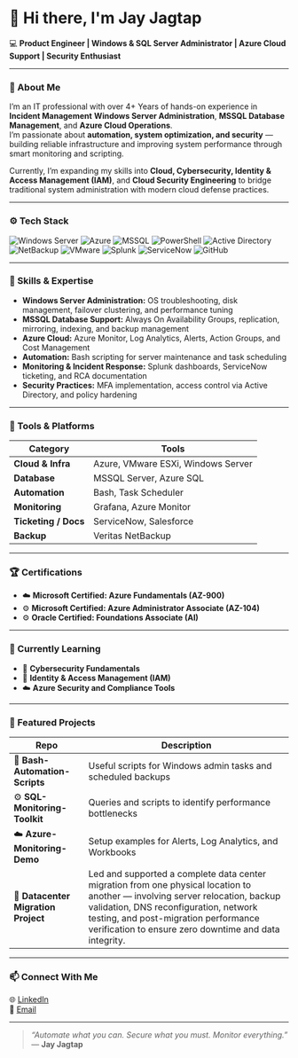 # 👋 Hi there, I'm Jay Jagtap  

💻 **Product Engineer | Windows & SQL Server Administrator | Azure Cloud Support | Security Enthusiast**  

---

### 🧩 About Me
I’m an IT professional with over 4+ Years of hands-on experience in **Incident Management** **Windows Server Administration**, **MSSQL Database Management**, and **Azure Cloud Operations**.  
I’m passionate about **automation, system optimization, and security** — building reliable infrastructure and improving system performance through smart monitoring and scripting.

Currently, I’m expanding my skills into **Cloud, Cybersecurity, Identity & Access Management (IAM)**, and **Cloud Security Engineering** to bridge traditional system administration with modern cloud defense practices.

---

### ⚙️ Tech Stack

![Windows Server](https://img.shields.io/badge/Windows-Server-blue)
![Azure](https://img.shields.io/badge/Azure-Cloud-blue)
![MSSQL](https://img.shields.io/badge/MSSQL-Database-red)
![PowerShell](https://img.shields.io/badge/Bash-Automation-green)
![Active Directory](https://img.shields.io/badge/Active%20Directory-Management-purple)
![NetBackup](https://img.shields.io/badge/Backup%20and%20Recovery-lightgrey)
![VMware](https://img.shields.io/badge/VMware-Virtualization-9cf)
![Splunk](https://img.shields.io/badge/Grafana-Monitoring-orange)
![ServiceNow](https://img.shields.io/badge/ServiceNow-Incident%20Management-lightgreen)
![GitHub](https://img.shields.io/badge/GitHub-Version%20Control-black)

---

### 🧠 Skills & Expertise

- **Windows Server Administration:** OS troubleshooting, disk management, failover clustering, and performance tuning  
- **MSSQL Database Support:** Always On Availability Groups, replication, mirroring, indexing, and backup management  
- **Azure Cloud:** Azure Monitor, Log Analytics, Alerts, Action Groups, and Cost Management  
- **Automation:** Bash scripting for server maintenance and task scheduling  
- **Monitoring & Incident Response:** Splunk dashboards, ServiceNow ticketing, and RCA documentation  
- **Security Practices:** MFA implementation, access control via Active Directory, and policy hardening  

---

### 🧰 Tools & Platforms

| Category | Tools |
|-----------|-------|
| **Cloud & Infra** | Azure, VMware ESXi, Windows Server |
| **Database** | MSSQL Server, Azure SQL |
| **Automation** | Bash, Task Scheduler |
| **Monitoring** | Grafana, Azure Monitor |
| **Ticketing / Docs** | ServiceNow, Salesforce |
| **Backup** | Veritas NetBackup |

---

### 🏆 Certifications

- ☁️ **Microsoft Certified: Azure Fundamentals (AZ-900)**  
- ⚙️ **Microsoft Certified: Azure Administrator Associate (AZ-104)**
- ⚙️ **Oracle Certified: Foundations Associate (AI)**  

---

### 🚀 Currently Learning
- 🧩 **Cybersecurity Fundamentals**  
- 🔐 **Identity & Access Management (IAM)**  
- ☁️ **Azure Security and Compliance Tools**  

---

### 📂 Featured Projects
| Repo | Description |
|------|--------------|
| 🧠 **Bash-Automation-Scripts** | Useful scripts for Windows admin tasks and scheduled backups |
| ⚙️ **SQL-Monitoring-Toolkit** | Queries and scripts to identify performance bottlenecks |
| ☁️ **Azure-Monitoring-Demo** | Setup examples for Alerts, Log Analytics, and Workbooks |
| 🏢 **Datacenter Migration Project** | Led and supported a complete data center migration from one physical location to another — involving server relocation, backup validation, DNS reconfiguration, network testing, and post-migration performance verification to ensure zero downtime and data integrity. |

---

### 📫 Connect With Me

🌐 [LinkedIn](https://www.linkedin.com/in/jaykumar-jagtap-9937221a1)  
📧 [Email](mailto:jaykumar.jagtap@gmail.com)  

---

> _“Automate what you can. Secure what you must. Monitor everything.”_  
> — **Jay Jagtap**
